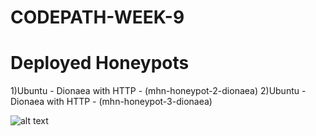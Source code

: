 # CODEPATH-WEEK-9

# Deployed Honeypots

1)Ubuntu - Dionaea with HTTP - (mhn-honeypot-2-dionaea)
2)Ubuntu - Dionaea with HTTP - (mhn-honeypot-3-dionaea)

![alt text](http://url/to/img.png)
